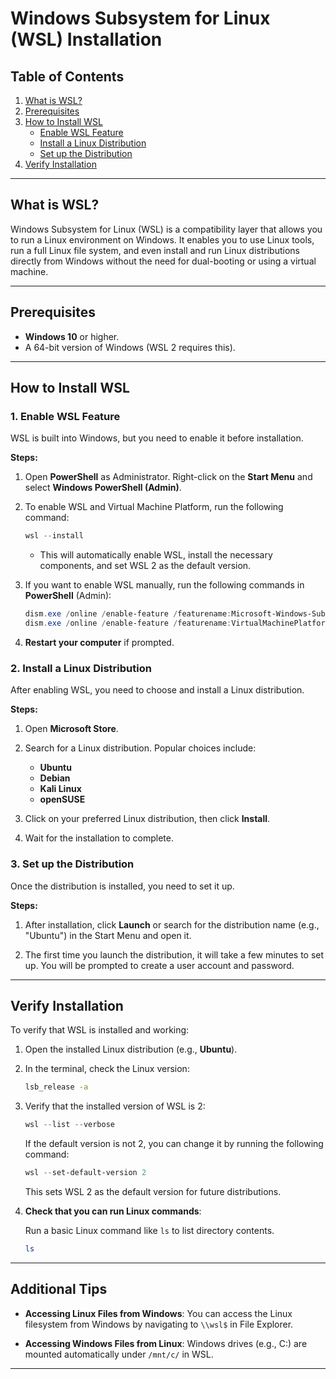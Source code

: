 # Windows Subsystem for Linux (WSL) Installation

## Table of Contents

1. [What is WSL?](#what-is-wsl)
2. [Prerequisites](#prerequisites)
3. [How to Install WSL](#how-to-install-wsl)
   * [Enable WSL Feature](#enable-wsl-feature)
   * [Install a Linux Distribution](#install-a-linux-distribution)
   * [Set up the Distribution](#set-up-the-distribution)
4. [Verify Installation](#verify-installation)

---

## What is WSL?

Windows Subsystem for Linux (WSL) is a compatibility layer that allows you to run a Linux environment on Windows. It enables you to use Linux tools, run a full Linux file system, and even install and run Linux distributions directly from Windows without the need for dual-booting or using a virtual machine.

---

## Prerequisites

* **Windows 10** or higher.
* A 64-bit version of Windows (WSL 2 requires this).

---

## How to Install WSL

### 1. **Enable WSL Feature**

WSL is built into Windows, but you need to enable it before installation.

**Steps:**

1. Open **PowerShell** as Administrator. Right-click on the **Start Menu** and select **Windows PowerShell (Admin)**.

2. To enable WSL and Virtual Machine Platform, run the following command:

   ```powershell
   wsl --install
   ```

   * This will automatically enable WSL, install the necessary components, and set WSL 2 as the default version.

3. If you want to enable WSL manually, run the following commands in **PowerShell** (Admin):

   ```powershell
   dism.exe /online /enable-feature /featurename:Microsoft-Windows-Subsystem-Linux /all /norestart
   dism.exe /online /enable-feature /featurename:VirtualMachinePlatform /all /norestart
   ```

4. **Restart your computer** if prompted.

### 2. **Install a Linux Distribution**

After enabling WSL, you need to choose and install a Linux distribution.

**Steps:**

1. Open **Microsoft Store**.

2. Search for a Linux distribution. Popular choices include:

   * **Ubuntu**
   * **Debian**
   * **Kali Linux**
   * **openSUSE**

3. Click on your preferred Linux distribution, then click **Install**.

4. Wait for the installation to complete.

### 3. **Set up the Distribution**

Once the distribution is installed, you need to set it up.

**Steps:**

1. After installation, click **Launch** or search for the distribution name (e.g., "Ubuntu") in the Start Menu and open it.

2. The first time you launch the distribution, it will take a few minutes to set up. You will be prompted to create a user account and password.

---

## Verify Installation

To verify that WSL is installed and working:

1. Open the installed Linux distribution (e.g., **Ubuntu**).

2. In the terminal, check the Linux version:

   ```bash
   lsb_release -a
   ```

3. Verify that the installed version of WSL is 2:

   ```powershell
   wsl --list --verbose
   ```

   If the default version is not 2, you can change it by running the following command:

   ```powershell
   wsl --set-default-version 2
   ```

   This sets WSL 2 as the default version for future distributions.

4. **Check that you can run Linux commands**:

   Run a basic Linux command like `ls` to list directory contents.

   ```bash
   ls
   ```

---

## Additional Tips

* **Accessing Linux Files from Windows**: You can access the Linux filesystem from Windows by navigating to `\\wsl$` in File Explorer.

* **Accessing Windows Files from Linux**: Windows drives (e.g., C:) are mounted automatically under `/mnt/c/` in WSL.

---
